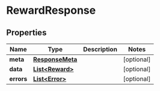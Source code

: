 

# RewardResponse

        

## Properties

| Name | Type | Description | Notes |
|------------ | ------------- | ------------- | -------------|
|**meta** | [**ResponseMeta**](ResponseMeta.md) |  |  [optional] |
|**data** | [**List&lt;Reward&gt;**](Reward.md) |  |  [optional] |
|**errors** | [**List&lt;Error&gt;**](Error.md) |  |  [optional] |



